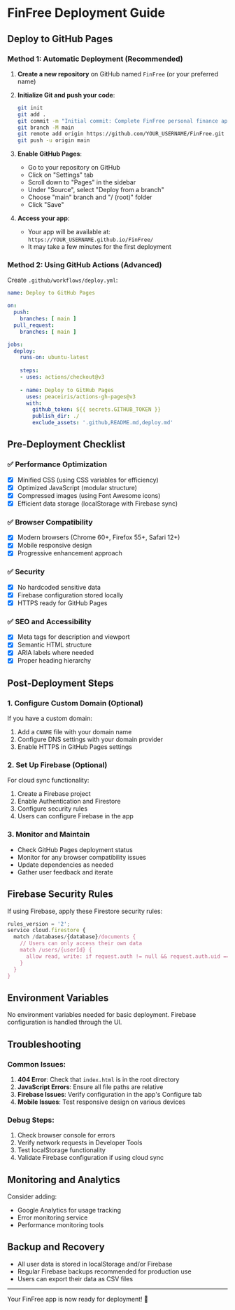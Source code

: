# FinFree Deployment Guide

## Deploy to GitHub Pages

### Method 1: Automatic Deployment (Recommended)

1. **Create a new repository** on GitHub named `FinFree` (or your preferred name)

2. **Initialize Git and push your code**:
   ```bash
   git init
   git add .
   git commit -m "Initial commit: Complete FinFree personal finance app"
   git branch -M main
   git remote add origin https://github.com/YOUR_USERNAME/FinFree.git
   git push -u origin main
   ```

3. **Enable GitHub Pages**:
   - Go to your repository on GitHub
   - Click on "Settings" tab
   - Scroll down to "Pages" in the sidebar
   - Under "Source", select "Deploy from a branch"
   - Choose "main" branch and "/ (root)" folder
   - Click "Save"

4. **Access your app**:
   - Your app will be available at: `https://YOUR_USERNAME.github.io/FinFree/`
   - It may take a few minutes for the first deployment

### Method 2: Using GitHub Actions (Advanced)

Create `.github/workflows/deploy.yml`:

```yaml
name: Deploy to GitHub Pages

on:
  push:
    branches: [ main ]
  pull_request:
    branches: [ main ]

jobs:
  deploy:
    runs-on: ubuntu-latest
    
    steps:
    - uses: actions/checkout@v3
    
    - name: Deploy to GitHub Pages
      uses: peaceiris/actions-gh-pages@v3
      with:
        github_token: ${{ secrets.GITHUB_TOKEN }}
        publish_dir: ./
        exclude_assets: '.github,README.md,deploy.md'
```

## Pre-Deployment Checklist

### ✅ Performance Optimization
- [x] Minified CSS (using CSS variables for efficiency)
- [x] Optimized JavaScript (modular structure)
- [x] Compressed images (using Font Awesome icons)
- [x] Efficient data storage (localStorage with Firebase sync)

### ✅ Browser Compatibility
- [x] Modern browsers (Chrome 60+, Firefox 55+, Safari 12+)
- [x] Mobile responsive design
- [x] Progressive enhancement approach

### ✅ Security
- [x] No hardcoded sensitive data
- [x] Firebase configuration stored locally
- [x] HTTPS ready for GitHub Pages

### ✅ SEO and Accessibility
- [x] Meta tags for description and viewport
- [x] Semantic HTML structure
- [x] ARIA labels where needed
- [x] Proper heading hierarchy

## Post-Deployment Steps

### 1. Configure Custom Domain (Optional)
If you have a custom domain:
1. Add a `CNAME` file with your domain name
2. Configure DNS settings with your domain provider
3. Enable HTTPS in GitHub Pages settings

### 2. Set Up Firebase (Optional)
For cloud sync functionality:
1. Create a Firebase project
2. Enable Authentication and Firestore
3. Configure security rules
4. Users can configure Firebase in the app

### 3. Monitor and Maintain
- Check GitHub Pages deployment status
- Monitor for any browser compatibility issues
- Update dependencies as needed
- Gather user feedback and iterate

## Firebase Security Rules

If using Firebase, apply these Firestore security rules:

```javascript
rules_version = '2';
service cloud.firestore {
  match /databases/{database}/documents {
    // Users can only access their own data
    match /users/{userId} {
      allow read, write: if request.auth != null && request.auth.uid == userId;
    }
  }
}
```

## Environment Variables

No environment variables needed for basic deployment. Firebase configuration is handled through the UI.

## Troubleshooting

### Common Issues:

1. **404 Error**: Check that `index.html` is in the root directory
2. **JavaScript Errors**: Ensure all file paths are relative
3. **Firebase Issues**: Verify configuration in the app's Configure tab
4. **Mobile Issues**: Test responsive design on various devices

### Debug Steps:
1. Check browser console for errors
2. Verify network requests in Developer Tools
3. Test localStorage functionality
4. Validate Firebase configuration if using cloud sync

## Monitoring and Analytics

Consider adding:
- Google Analytics for usage tracking
- Error monitoring service
- Performance monitoring tools

## Backup and Recovery

- All user data is stored in localStorage and/or Firebase
- Regular Firebase backups recommended for production use
- Users can export their data as CSV files

---

Your FinFree app is now ready for deployment! 🚀